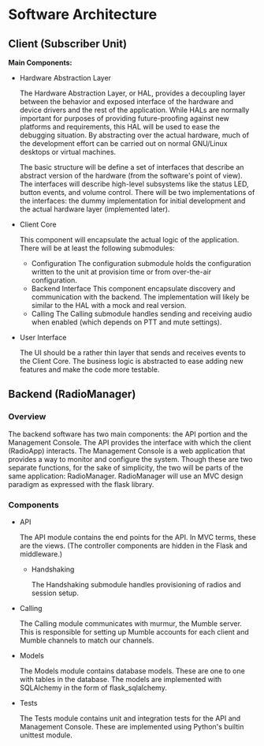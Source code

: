Software Architecture
=====================

Client (Subscriber Unit)
------------------------

**Main Components:**

* Hardware Abstraction Layer

    The Hardware Abstraction Layer, or HAL, provides a decoupling layer between the behavior and exposed interface of the hardware and device drivers and the rest of the application. While HALs are normally important for purposes of providing future-proofing against new platforms and requirements, this HAL will be used to ease the debugging situation. By abstracting over the actual hardware, much of the development effort can be carried out on normal GNU/Linux desktops or virtual machines.

    The basic structure will be define a set of interfaces that describe an abstract version of the hardware (from the software's point of view). The interfaces will describe high-level subsystems like the status LED, button events, and volume control. There will be two implementations of the interfaces: the dummy implementation for initial development and the actual hardware layer (implemented later).
* Client Core

    This component will encapsulate the actual logic of the application. There will be at least the following submodules:
    * Configuration
        The configuration submodule holds the configuration written to the unit at provision time or from over-the-air configuration.
    * Backend Interface
        This component encapsulate discovery and communication with the backend. The implementation will likely be similar to the HAL with a mock and real version.
    * Calling
        The Calling submodule handles sending and receiving audio when enabled (which depends on PTT and mute settings).
* User Interface

    The UI should be a rather thin layer that sends and receives events to the Client Core. The business logic is abstracted to ease adding new features and make the code more testable.

Backend (RadioManager)
---------------------------------------------

### Overview

The backend software has two main components: the API portion and the Management Console. The API provides the interface with which the client (RadioApp) interacts. The Management Console is a web application that provides a way to monitor and configure the system. Though these are two separate functions, for the sake of simplicity, the two will be parts of the same application: RadioManager. RadioManager will use an MVC design paradigm as expressed with the flask library.

### Components

* API

    The API module contains the end points for the API. In MVC terms, these are the views. (The controller components are hidden in the Flask and middleware.)

    * Handshaking

        The Handshaking submodule handles provisioning of radios and session setup.

* Calling

    The Calling module communicates with murmur, the Mumble server. This is responsible for setting up Mumble accounts for each client and Mumble channels to match our channels.

* Models

    The Models module contains database models. These are one to one with tables in the database. The models are implemented with SQLAlchemy in the form of flask_sqlalchemy.

* Tests

    The Tests module contains unit and integration tests for the API and Management Console. These are implemented using Python's builtin unittest module.